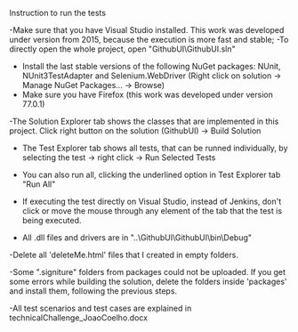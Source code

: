 Instruction to run the tests

-Make sure that you have Visual Studio installed. This work was developed under version from 2015, because the execution is more fast and stable;
-To directly open the whole project, open "GithubUI\GithubUI.sln"
- Install the last stable versions of the following NuGet packages: NUnit, NUnit3TestAdapter and Selenium.WebDriver (Right click on solution -> Manage NuGet Packages... -> Browse)
- Make sure you have Firefox (this work was developed under version 77.0.1)

-The Solution Explorer tab shows the classes that are implemented in this project. Click right button on the solution (GithubUI) -> Build Solution
- The Test Explorer tab shows all tests, that can be runned individually, by selecting the test -> right click -> Run Selected Tests
- You can also run all, clicking the underlined option in Test Explorer tab "Run All"
- If executing the test directly on Visual Studio, instead of Jenkins, don't click or move the mouse through any element of the tab that the test is being executed.

- All .dll files and drivers are in "..\GithubUI\GithubUI\bin\Debug"

-Delete all 'deleteMe.html' files that I created in empty folders.

-Some ".signiture" folders from packages could not be uploaded. If you get some errors while building the solution, delete the folders inside 'packages' and install them, following the previous steps. 

-All test scenarios and test cases are explained in technicalChallenge_JoaoCoelho.docx

